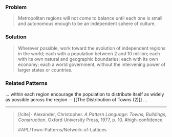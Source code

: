 ### Problem
>Metropolitan regions will not come to balance until each one is small and autonomous enough to be an independent sphere of culture.

### Solution
>Wherever possible, work toward the evolution of independent regions in the world; each with a population between 2 and 10 million; each with its own natural and geographic boundaries; each with its own economy; each a world government, without the intervening power of larger states or countries.

### Related Patterns
... within each region encourage the population to distribute itself as widely as possible across the region -- [[The Distribution of Towns (2)]] ...

---

> [!cite]- Alexander, Christopher. _A Pattern Language: Towns, Buildings, Construction_. Oxford University Press, 1977, p. 10.
> #high-confidence
>
> #APL/Town-Patterns/Network-of-Lattices
